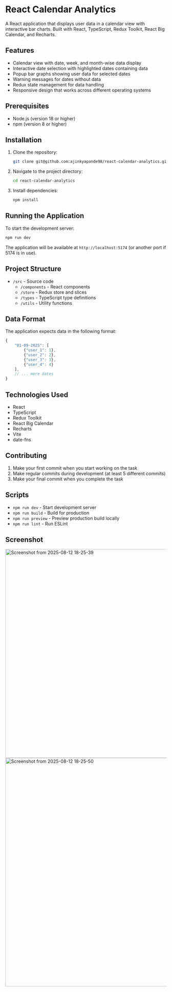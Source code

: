 # React Calendar Analytics

A React application that displays user data in a calendar view with interactive bar charts. Built with React, TypeScript, Redux Toolkit, React Big Calendar, and Recharts.

## Features

- Calendar view with date, week, and month-wise data display
- Interactive date selection with highlighted dates containing data
- Popup bar graphs showing user data for selected dates
- Warning messages for dates without data
- Redux state management for data handling
- Responsive design that works across different operating systems

## Prerequisites

- Node.js (version 18 or higher)
- npm (version 8 or higher)

## Installation

1. Clone the repository:
   ```bash
   git clone git@github.com:ajinkyapande98/react-calendar-analytics.git
   ```

2. Navigate to the project directory:
   ```bash
   cd react-calendar-analytics
   ```

3. Install dependencies:
   ```bash
   npm install
   ```

## Running the Application

To start the development server:

```bash
npm run dev
```

The application will be available at `http://localhost:5174` (or another port if 5174 is in use).

## Project Structure

- `/src` - Source code
  - `/components` - React components
  - `/store` - Redux store and slices
  - `/types` - TypeScript type definitions
  - `/utils` - Utility functions

## Data Format

The application expects data in the following format:

```typescript
{
    "01-09-2025": [
        {"user_1": 1},
        {"user_2": 2},
        {"user_3": 3},
        {"user_4": 4}
    ],
    // ... more dates
}
```

## Technologies Used

- React
- TypeScript
- Redux Toolkit
- React Big Calendar
- Recharts
- Vite
- date-fns

## Contributing

1. Make your first commit when you start working on the task
2. Make regular commits during development (at least 5 different commits)
3. Make your final commit when you complete the task

## Scripts

- `npm run dev` - Start development server
- `npm run build` - Build for production
- `npm run preview` - Preview production build locally
- `npm run lint` - Run ESLint



## Screenshot

<img width="1178" height="653" alt="Screenshot from 2025-08-12 18-25-39" src="https://github.com/user-attachments/assets/ca3b87cd-15bb-4d5d-be5a-e52b5a22cc63" />
<img width="1159" height="715" alt="Screenshot from 2025-08-12 18-25-50" src="https://github.com/user-attachments/assets/1e09b037-1466-4573-89b7-19d2faf6b3a4" />


